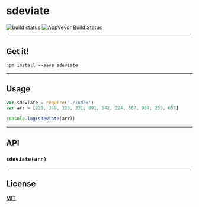 # sdeviate

[![build status](http://img.shields.io/travis/balou9/sdeviate.svg?style=flat)](http://travis-ci.org/balou9/sdeviate) [![AppVeyor Build Status](https://ci.appveyor.com/api/projects/status/github/balou9/sdeviate?branch=master&svg=true)](https://ci.appveyor.com/project/balou9/sdeviate)

***

## Get it!

```
npm install --save sdeviate
```

***

## Usage

``` js
var sdeviate = require('./index')
var arr = [229, 349, 128, 231, 891, 542, 224, 667, 984, 255, 657]

console.log(sdeviate(arr))
```

***

## API

### `sdeviate(arr)`

***

## License

[MIT](./license.md)
